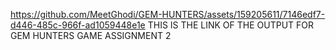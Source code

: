https://github.com/MeetGhodi/GEM-HUNTERS/assets/159205611/7146edf7-d446-485c-966f-ad1059448e1e
THIS IS THE LINK OF THE OUTPUT FOR GEM HUNTERS GAME ASSIGNMENT 2
